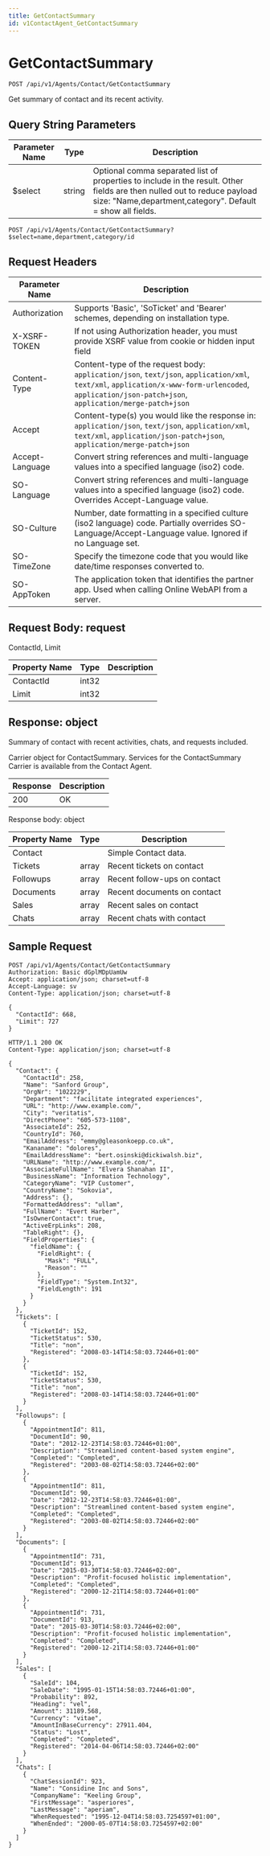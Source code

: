 ```yaml
---
title: GetContactSummary
id: v1ContactAgent_GetContactSummary
---
```


# GetContactSummary

```http
POST /api/v1/Agents/Contact/GetContactSummary
```

Get summary of contact and its recent activity.







## Query String Parameters

| Parameter Name | Type |  Description |
|----------------|------|--------------|
| $select | string |  Optional comma separated list of properties to include in the result. Other fields are then nulled out to reduce payload size: "Name,department,category". Default = show all fields. |

```http
POST /api/v1/Agents/Contact/GetContactSummary?$select=name,department,category/id
```


## Request Headers

| Parameter Name | Description |
|----------------|-------------|
| Authorization  | Supports 'Basic', 'SoTicket' and 'Bearer' schemes, depending on installation type. |
| X-XSRF-TOKEN   | If not using Authorization header, you must provide XSRF value from cookie or hidden input field |
| Content-Type | Content-type of the request body: `application/json`, `text/json`, `application/xml`, `text/xml`, `application/x-www-form-urlencoded`, `application/json-patch+json`, `application/merge-patch+json` |
| Accept         | Content-type(s) you would like the response in: `application/json`, `text/json`, `application/xml`, `text/xml`, `application/json-patch+json`, `application/merge-patch+json` |
| Accept-Language | Convert string references and multi-language values into a specified language (iso2) code. |
| SO-Language | Convert string references and multi-language values into a specified language (iso2) code. Overrides Accept-Language value. |
| SO-Culture | Number, date formatting in a specified culture (iso2 language) code. Partially overrides SO-Language/Accept-Language value. Ignored if no Language set. |
| SO-TimeZone | Specify the timezone code that you would like date/time responses converted to. |
| SO-AppToken | The application token that identifies the partner app. Used when calling Online WebAPI from a server. |

## Request Body: request  

ContactId, Limit 

| Property Name | Type |  Description |
|----------------|------|--------------|
| ContactId | int32 |  |
| Limit | int32 |  |


## Response: object

Summary of contact with recent activities, chats, and requests included.



Carrier object for ContactSummary.
Services for the ContactSummary Carrier is available from the <see cref="T:SuperOffice.CRM.Services.IContactAgent">Contact Agent</see>.

| Response | Description |
|----------------|-------------|
| 200 | OK |

Response body: object

| Property Name | Type |  Description |
|----------------|------|--------------|
| Contact |  | Simple Contact data. |
| Tickets | array | Recent tickets on contact |
| Followups | array | Recent follow-ups on contact |
| Documents | array | Recent documents on contact |
| Sales | array | Recent sales on contact |
| Chats | array | Recent chats with contact |

## Sample Request

```http!
POST /api/v1/Agents/Contact/GetContactSummary
Authorization: Basic dGplMDpUamUw
Accept: application/json; charset=utf-8
Accept-Language: sv
Content-Type: application/json; charset=utf-8

{
  "ContactId": 668,
  "Limit": 727
}
```

```http_
HTTP/1.1 200 OK
Content-Type: application/json; charset=utf-8

{
  "Contact": {
    "ContactId": 258,
    "Name": "Sanford Group",
    "OrgNr": "1022229",
    "Department": "facilitate integrated experiences",
    "URL": "http://www.example.com/",
    "City": "veritatis",
    "DirectPhone": "605-573-1108",
    "AssociateId": 252,
    "CountryId": 760,
    "EmailAddress": "emmy@gleasonkoepp.co.uk",
    "Kananame": "dolores",
    "EmailAddressName": "bert.osinski@dickiwalsh.biz",
    "URLName": "http://www.example.com/",
    "AssociateFullName": "Elvera Shanahan II",
    "BusinessName": "Information Technology",
    "CategoryName": "VIP Customer",
    "CountryName": "Sokovia",
    "Address": {},
    "FormattedAddress": "ullam",
    "FullName": "Evert Harber",
    "IsOwnerContact": true,
    "ActiveErpLinks": 208,
    "TableRight": {},
    "FieldProperties": {
      "fieldName": {
        "FieldRight": {
          "Mask": "FULL",
          "Reason": ""
        },
        "FieldType": "System.Int32",
        "FieldLength": 191
      }
    }
  },
  "Tickets": [
    {
      "TicketId": 152,
      "TicketStatus": 530,
      "Title": "non",
      "Registered": "2008-03-14T14:58:03.72446+01:00"
    },
    {
      "TicketId": 152,
      "TicketStatus": 530,
      "Title": "non",
      "Registered": "2008-03-14T14:58:03.72446+01:00"
    }
  ],
  "Followups": [
    {
      "AppointmentId": 811,
      "DocumentId": 90,
      "Date": "2012-12-23T14:58:03.72446+01:00",
      "Description": "Streamlined content-based system engine",
      "Completed": "Completed",
      "Registered": "2003-08-02T14:58:03.72446+02:00"
    },
    {
      "AppointmentId": 811,
      "DocumentId": 90,
      "Date": "2012-12-23T14:58:03.72446+01:00",
      "Description": "Streamlined content-based system engine",
      "Completed": "Completed",
      "Registered": "2003-08-02T14:58:03.72446+02:00"
    }
  ],
  "Documents": [
    {
      "AppointmentId": 731,
      "DocumentId": 913,
      "Date": "2015-03-30T14:58:03.72446+02:00",
      "Description": "Profit-focused holistic implementation",
      "Completed": "Completed",
      "Registered": "2000-12-21T14:58:03.72446+01:00"
    },
    {
      "AppointmentId": 731,
      "DocumentId": 913,
      "Date": "2015-03-30T14:58:03.72446+02:00",
      "Description": "Profit-focused holistic implementation",
      "Completed": "Completed",
      "Registered": "2000-12-21T14:58:03.72446+01:00"
    }
  ],
  "Sales": [
    {
      "SaleId": 104,
      "SaleDate": "1995-01-15T14:58:03.72446+01:00",
      "Probability": 892,
      "Heading": "vel",
      "Amount": 31189.568,
      "Currency": "vitae",
      "AmountInBaseCurrency": 27911.404,
      "Status": "Lost",
      "Completed": "Completed",
      "Registered": "2014-04-06T14:58:03.72446+02:00"
    }
  ],
  "Chats": [
    {
      "ChatSessionId": 923,
      "Name": "Considine Inc and Sons",
      "CompanyName": "Keeling Group",
      "FirstMessage": "asperiores",
      "LastMessage": "aperiam",
      "WhenRequested": "1995-12-04T14:58:03.7254597+01:00",
      "WhenEnded": "2000-05-07T14:58:03.7254597+02:00"
    }
  ]
}
```